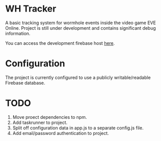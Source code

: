 # WH Tracker
A basic tracking system for wormhole events inside the video game EVE Online. Project is still under development and contains significant debug information.

You can access the development firebase host [here](https://tracker-5d6e4.firebaseapp.com/#/home).

# Configuration
The project is currently configured to use a publicly writable/readable Firebase database.

# TODO
1. Move proect dependencies to npm.
2. Add taskrunner to project.
3. Split off configuration data in app.js to a separate config.js file.
4. Add email/password authentication to project.

